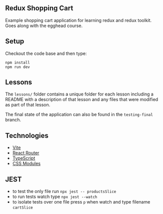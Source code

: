 ## Redux Shopping Cart

Example shopping cart application for learning redux and redux toolkit. Goes along with the egghead course.

## Setup

Checkout the code base and then type:

```
npm install
npm run dev
```

## Lessons

The `lessons/` folder contains a unique folder for each lesson including a README with a description of that lesson and any files that were modified as part of that lesson.

The final state of the application can also be found in the `testing-final` branch.

## Technologies

- [Vite](https://vitejs.dev/)
- [React Router](https://reactrouter.com/)
- [TypeScript](https://www.typescriptlang.org/)
- [CSS Modules](https://github.com/css-modules/css-modules)

## JEST
- to test the only file run `npx jest -- productsSlice`
- to run tests watch type `npx jest --watch`
- to isolate tests over one file press `p` when watch and type filename `cartSlice`